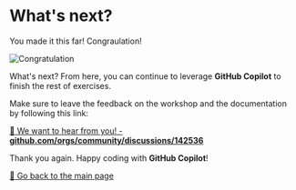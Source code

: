 # What's next?

You made it this far! Congraulation!

![Congratulation](https://octodex.github.com/images/hula_loop_octodex03.gif)

What's next? From here, you can continue to leverage **GitHub Copilot** to finish the rest of exercises.

Make sure to leave the feedback on the workshop and the documentation by following this link:

[:speech_balloon: We want to hear from you! - **github.com/orgs/community/discussions/142536**](https://github.com/orgs/community/discussions/142536)

Thank you again. Happy coding with **GitHub Copilot**!

[:house_with_garden: Go back to the main page](../../README.md)
